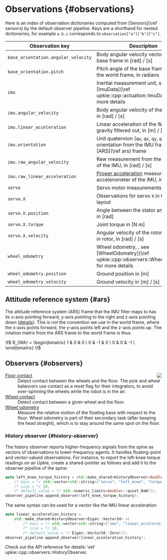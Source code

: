# Observations {#observations}

Here is an index of observation dictionaries computed from [Sensors](\ref sensors) by the default observer pipeline. Keys are a shorthand for nested dictionaries, for example ``a.b.c`` corresponds to ``observation["a"]["b"]["c"]``.

| Observation key | Description |
|-----------------|-------------|
| `base_orientation.angular_velocity` | Body angular velocity vector of the base frame in [rad] / [s] |
| `base_orientation.pitch` | Pitch angle of the base frame relative to the world frame, in radians |
| `imu` | Inertial measurement unit, see [ImuData](\ref upkie::cpp::actuation::ImuData) for more details |
| `imu.angular_velocity` | Body angular velocity of the IMU frame in [rad] / [s] |
| `imu.linear_acceleration` | Linear acceleration of the IMU, with gravity filtered out, in [m] / [s]² |
| `imu.orientation` | Unit quaternion (``qw``, ``qx``, ``qy``, ``qz``) of the orientation from the IMU frame to the [ARS](\ref ars) frame |
| `imu.raw_angular_velocity` | Raw measurement from the gyroscope of the IMU, in [rad] / [s] |
| `imu.raw_linear_acceleration` | [Proper acceleration](https://en.wikipedia.org/wiki/Accelerometer#Physical_principles) measured by the accelerometer of the IMU, in [m] / [s]² |
| `servo` | Servo motor measurements |
| `servo.X` | Observations for servo ``X`` in the servo layout |
| `servo.X.position` | Angle between the stator and the rotor in [rad] |
| `servo.X.torque` | Joint torque in [N m] |
| `servo.X.velocity` | Angular velocity of the rotor w.r.t. stator in rotor, in [rad] / [s] |
| `wheel_odometry` | Wheel odometry, , see [WheelOdometry](\ref upkie::cpp::observers::WheelOdometry) for more details |
| `wheel_odometry.position` | Ground position in [m] |
| `wheel_odometry.velocity` | Ground velocity in [m] / [s] |

## Attitude reference system {#ars}

The attitude reference system (ARS) frame that the IMU filter maps to has its x-axis pointing forward, y-axis pointing to the right and z-axis pointing down ([details](https://github.com/mjbots/pi3hat/blob/ab632c82bd501b9fcb6f8200df0551989292b7a1/docs/reference.md#orientation)). This is not the convention we use in the world frame, where the x-axis points forward, the y-axis points left and the z-axis points up. The rotation matrix from the ARS frame to the world frame is thus:

\f$
R_{WA} = \begin{bmatrix}
    1 & 0 & 0 \\
    0 & -1 & 0 \\
    0 & 0 & -1 \\
\end{bmatrix}
\f$

## Observers {#observers}

<img src="https://upkie.github.io/upkie/observers.png" align="right">

<dl>
  <dt><a href="https://upkie.github.io/upkie/classupkie_1_1observers_1_1FloorContact.html#details">Floor contact</a></dt>
  <dd>Detect contact between the wheels and the floor. The pink and wheel balancers use contact as a reset flag for their integrators, to avoid over-spinning the wheels while the robot is in the air.</dd>

  <dt><a href="https://upkie.github.io/upkie/classupkie_1_1observers_1_1WheelContact.html#details">Wheel contact</a></dt>
  <dd>Detect contact between a given wheel and the floor.</dd>

  <dt><a href="https://upkie.github.io/upkie/classupkie_1_1observers_1_1WheelOdometry.html#details">Wheel odometry</a></dt>
  <dd>Measure the relative motion of the floating base with respect to the floor. Wheel odometry is part of their secondary task (after keeping the head straight), which is to stay around the same spot on the floor.</dd>
</dl>

### History observer {#history-observer}

The history observer reports higher-frequency signals from the spine as vectors of observations to lower-frequency agents. It handles floating-point and vector-valued observations. For instance, to report the left-knee torque readings on an Upkie, create a shared-pointer as follows and add it to the observer pipeline of the spine:

```cpp
auto left_knee_torque_history = std::make_shared<HistoryObserver<double> >(
    /* keys = */ std::vector<std::string>{"servo", "left_knee", "torque"},
    /* size = */ 10,
    /* default_value = */ std::numeric_limits<double>::quiet_NaN());
observer_pipeline.append_observer(left_knee_torque_history);
```

The same syntax can be used for a vector like the IMU linear acceleration:

```cpp
auto linear_acceleration_history =
    std::make_shared<HistoryObserver<Eigen::Vector3d> >(
        /* keys = */ std::vector<std::string>{"imu", "linear_acceleration"},
        /* size = */ 10,
        /* default_value = */ Eigen::Vector3d::Zero());
observer_pipeline.append_observer(linear_acceleration_history);
```

Check out the API reference for details: \ref upkie::cpp::observers::HistoryObserver.
